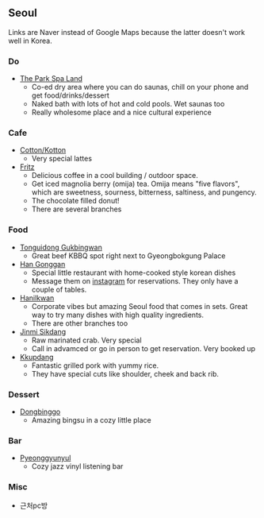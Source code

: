 ## Seoul

Links are Naver instead of Google Maps because the latter doesn't work well in Korea.

### Do
- [The Park Spa Land](https://naver.me/58NyIUaq)
	- Co-ed dry area where you can do saunas, chill on your phone and get food/drinks/dessert
	- Naked bath with lots of hot and cold pools. Wet saunas too
	- Really wholesome place and a nice cultural experience

### Cafe

- [Cotton/Kotton](https://naver.me/xgNZzvCL) 
	- Very special lattes
- [Fritz](https://naver.me/FJbEzN3D)
  - Delicious coffee in a cool building / outdoor space.
  - Get iced magnolia berry (omija) tea. Omija means "five flavors", which are sweetness, sourness, bitterness, saltiness, and pungency.
  - The chocolate filled donut!
  - There are several branches


### Food

- [Tonguidong Gukbingwan](https://naver.me/5PVBYGju)
	- Great beef KBBQ spot right next to Gyeongbokgung Palace
- [Han Gonggan](https://naver.me/FJbEzN3D)
	- Special little restaurant with home-cooked style korean dishes
	- Message them on [instagram](https://www.instagram.com/hangonggan/) for reservations. They only have a couple of tables.
- [Hanilkwan](https://naver.me/FlZOMk2O)
  - Corporate vibes but amazing Seoul food that comes in sets. Great way to try many dishes with high quality ingredients.
  - There are other branches too
- [Jinmi Sikdang](https://naver.me/Gn0IfU1V)
  - Raw marinated crab. Very special
  - Call in advamced or go in person to get reservation. Very booked up
- [Kkupdang](https://naver.me/xDJFyFxd)
  - Fantastic grilled pork with yummy rice.
  - They have special cuts like shoulder, cheek and back rib.

### Dessert

- [Dongbinggo](https://naver.me/IxsdzUxD)
  - Amazing bingsu in a cozy little place


### Bar

- [Pyeonggyunyul](https://naver.me/GxkZGZih)
  - Cozy jazz vinyl listening bar


### Misc

- 근처pc방
